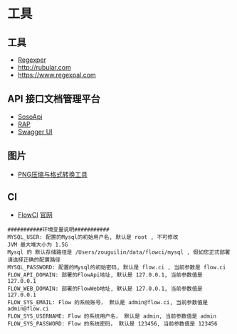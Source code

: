 # 工具


## 工具

- [Regexper](https://regexper.com)
- http://rubular.com
- https://www.regexpal.com


## API 接口文档管理平台

- [SosoApi](http://www.sosoapi.com/)
- [RAP](http://rapapi.org)
- [Swagger UI](https://github.com/swagger-api/swagger-ui)


## 图片

- [PNG压缩与格式转换工具](https://github.com/iSparta/iSparta)


## CI

- [FlowCI](https://github.com/FlowCI) [官网](https://flow.ci)

```
###########环境变量说明###########
MYSQL_USER: 配置的Mysql的初始用户名, 默认是 root , 不可修改
JVM 最大堆大小为 1.5G
Mysql 的 默认存储路径是 /Users/zouguilin/data/flowci/mysql , 假如您正式部署请选择正确的配置路径
MYSQL_PASSWORD: 配置的Mysql的初始密码, 默认是 flow.ci , 当前参数是 flow.ci
FLOW_API_DOMAIN: 部署的FlowApi地址, 默认是 127.0.0.1, 当前参数值是 127.0.0.1
FLOW_WEB_DOMAIN: 部署的FlowWeb地址, 默认是 127.0.0.1, 当前参数值是 127.0.0.1
FLOW_SYS_EMAIL: Flow 的系统账号， 默认是 admin@flow.ci, 当前参数值是 admin@flow.ci
FLOW_SYS_USERNAME: Flow 的系统用户名， 默认是 admin, 当前参数值是 admin
FLOW_SYS_PASSWORD: Flow 的系统密码， 默认是 123456, 当前参数值是 123456
```
